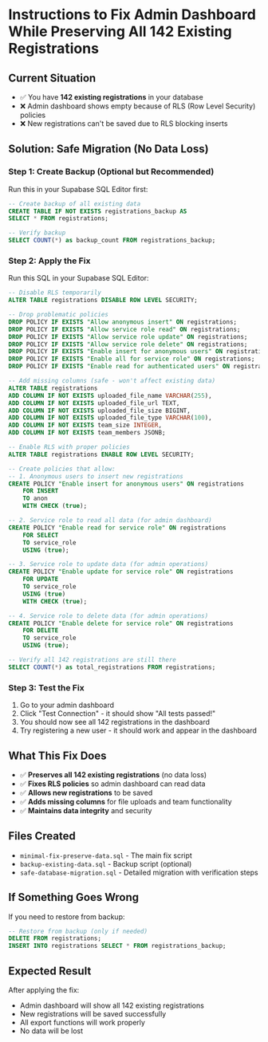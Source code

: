 # Instructions to Fix Admin Dashboard While Preserving All 142 Existing Registrations

## Current Situation
- ✅ You have **142 existing registrations** in your database
- ❌ Admin dashboard shows empty because of RLS (Row Level Security) policies
- ❌ New registrations can't be saved due to RLS blocking inserts

## Solution: Safe Migration (No Data Loss)

### Step 1: Create Backup (Optional but Recommended)
Run this in your Supabase SQL Editor first:
```sql
-- Create backup of all existing data
CREATE TABLE IF NOT EXISTS registrations_backup AS 
SELECT * FROM registrations;

-- Verify backup
SELECT COUNT(*) as backup_count FROM registrations_backup;
```

### Step 2: Apply the Fix
Run this SQL in your Supabase SQL Editor:
```sql
-- Disable RLS temporarily
ALTER TABLE registrations DISABLE ROW LEVEL SECURITY;

-- Drop problematic policies
DROP POLICY IF EXISTS "Allow anonymous insert" ON registrations;
DROP POLICY IF EXISTS "Allow service role read" ON registrations;
DROP POLICY IF EXISTS "Allow service role update" ON registrations;
DROP POLICY IF EXISTS "Allow service role delete" ON registrations;
DROP POLICY IF EXISTS "Enable insert for anonymous users" ON registrations;
DROP POLICY IF EXISTS "Enable all for service role" ON registrations;
DROP POLICY IF EXISTS "Enable read for authenticated users" ON registrations;

-- Add missing columns (safe - won't affect existing data)
ALTER TABLE registrations 
ADD COLUMN IF NOT EXISTS uploaded_file_name VARCHAR(255),
ADD COLUMN IF NOT EXISTS uploaded_file_url TEXT,
ADD COLUMN IF NOT EXISTS uploaded_file_size BIGINT,
ADD COLUMN IF NOT EXISTS uploaded_file_type VARCHAR(100),
ADD COLUMN IF NOT EXISTS team_size INTEGER,
ADD COLUMN IF NOT EXISTS team_members JSONB;

-- Enable RLS with proper policies
ALTER TABLE registrations ENABLE ROW LEVEL SECURITY;

-- Create policies that allow:
-- 1. Anonymous users to insert new registrations
CREATE POLICY "Enable insert for anonymous users" ON registrations
    FOR INSERT 
    TO anon 
    WITH CHECK (true);

-- 2. Service role to read all data (for admin dashboard)
CREATE POLICY "Enable read for service role" ON registrations
    FOR SELECT 
    TO service_role 
    USING (true);

-- 3. Service role to update data (for admin operations)
CREATE POLICY "Enable update for service role" ON registrations
    FOR UPDATE 
    TO service_role 
    USING (true)
    WITH CHECK (true);

-- 4. Service role to delete data (for admin operations)
CREATE POLICY "Enable delete for service role" ON registrations
    FOR DELETE 
    TO service_role 
    USING (true);

-- Verify all 142 registrations are still there
SELECT COUNT(*) as total_registrations FROM registrations;
```

### Step 3: Test the Fix
1. Go to your admin dashboard
2. Click "Test Connection" - it should show "All tests passed!"
3. You should now see all 142 registrations in the dashboard
4. Try registering a new user - it should work and appear in the dashboard

## What This Fix Does
- ✅ **Preserves all 142 existing registrations** (no data loss)
- ✅ **Fixes RLS policies** so admin dashboard can read data
- ✅ **Allows new registrations** to be saved
- ✅ **Adds missing columns** for file uploads and team functionality
- ✅ **Maintains data integrity** and security

## Files Created
- `minimal-fix-preserve-data.sql` - The main fix script
- `backup-existing-data.sql` - Backup script (optional)
- `safe-database-migration.sql` - Detailed migration with verification steps

## If Something Goes Wrong
If you need to restore from backup:
```sql
-- Restore from backup (only if needed)
DELETE FROM registrations;
INSERT INTO registrations SELECT * FROM registrations_backup;
```

## Expected Result
After applying the fix:
- Admin dashboard will show all 142 existing registrations
- New registrations will be saved successfully
- All export functions will work properly
- No data will be lost
